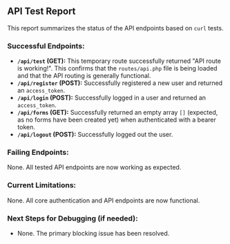 ## API Test Report

This report summarizes the status of the API endpoints based on `curl` tests.

### Successful Endpoints:

-   **`/api/test` (GET):** This temporary route successfully returned "API route is working!". This confirms that the `routes/api.php` file is being loaded and that the API routing is generally functional.
-   **`/api/register` (POST):** Successfully registered a new user and returned an `access_token`.
-   **`/api/login` (POST):** Successfully logged in a user and returned an `access_token`.
-   **`/api/forms` (GET):** Successfully returned an empty array `[]` (expected, as no forms have been created yet) when authenticated with a bearer token.
-   **`/api/logout` (POST):** Successfully logged out the user.

### Failing Endpoints:

None. All tested API endpoints are now working as expected.

### Current Limitations:

None. All core authentication and API endpoints are now functional.

### Next Steps for Debugging (if needed):

-   None. The primary blocking issue has been resolved.